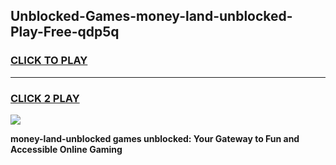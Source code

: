 
## Unblocked-Games-money-land-unblocked-Play-Free-qdp5q
<h3>
<a href="https://premium76.site?title=money-land-unblocked&ref=12A">CLICK TO PLAY</a></h3>
<hr>

<h3>
<a href="https://premium76.site?title=money-land-unblocked&ref=12A">CLICK 2 PLAY</a>
  
</h3>

<a href="https://premium76.site?title=money-land-unblocked&ref=12A"><img src="https://clearcache.store/games.png"></a>


**money-land-unblocked games unblocked: Your Gateway to Fun and Accessible Online Gaming**
